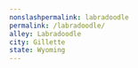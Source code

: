 ```yaml
---
﻿nonslashpermalink: labradoodle
permalink: /labradoodle/
alley: Labradoodle
city: Gillette
state: Wyoming
---
```

